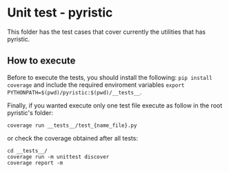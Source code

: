 # Unit test - pyristic
This folder has the test cases that cover currently the utilities that has pyristic. 

## How to execute
Before to execute the tests, you should install the following:
`pip install coverage` and include the required enviroment variables `export PYTHONPATH=$(pwd)/pyristic:$(pwd)/__tests__`.


Finally, if you wanted execute only one test file execute as follow in the root pyristic's folder:
```
coverage run __tests__/test_{name_file}.py
```
or check the coverage obtained after all tests:
```
cd __tests__/
coverage run -m unittest discover
coverage report -m
```
